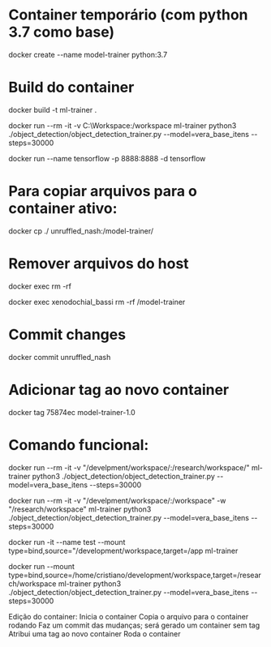 # Container temporário (com python 3.7 como base)
docker create --name model-trainer python:3.7

# Build do container
docker build -t ml-trainer .


docker run --rm -it -v C:\Workspace:/workspace ml-trainer python3 ./object_detection/object_detection_trainer.py --model=vera_base_itens --steps=30000

docker run --name tensorflow -p 8888:8888 -d tensorflow

# Para copiar arquivos para o container ativo:
docker cp ./ unruffled_nash:/model-trainer/

# Remover arquivos do host
docker exec <container> rm -rf <YourFile>

docker exec xenodochial_bassi rm -rf /model-trainer

# Commit changes
docker commit unruffled_nash

# Adicionar tag ao novo container
docker tag 75874ec model-trainer-1.0

# Comando funcional:
docker run --rm -it -v "/develpment/workspace/:/research/workspace/" ml-trainer python3 ./object_detection/object_detection_trainer.py --model=vera_base_itens --steps=30000

docker run --rm -it -v "/develpment/workspace/:/workspace" -w "/research/workspace" ml-trainer python3 ./object_detection/object_detection_trainer.py --model=vera_base_itens --steps=30000

docker run -it --name test --mount type=bind,source="/development/workspace,target=/app ml-trainer


docker run --mount type=bind,source=/home/cristiano/development/workspace,target=/research/workspace ml-trainer python3 ./object_detection/object_detection_trainer.py --model=vera_base_itens --steps=30000


Edição do container:
    Inicia o container
    Copia o arquivo para o container rodando
    Faz um commit das mudanças; será gerado um container sem tag
    Atribui uma tag ao novo container
    Roda o container
